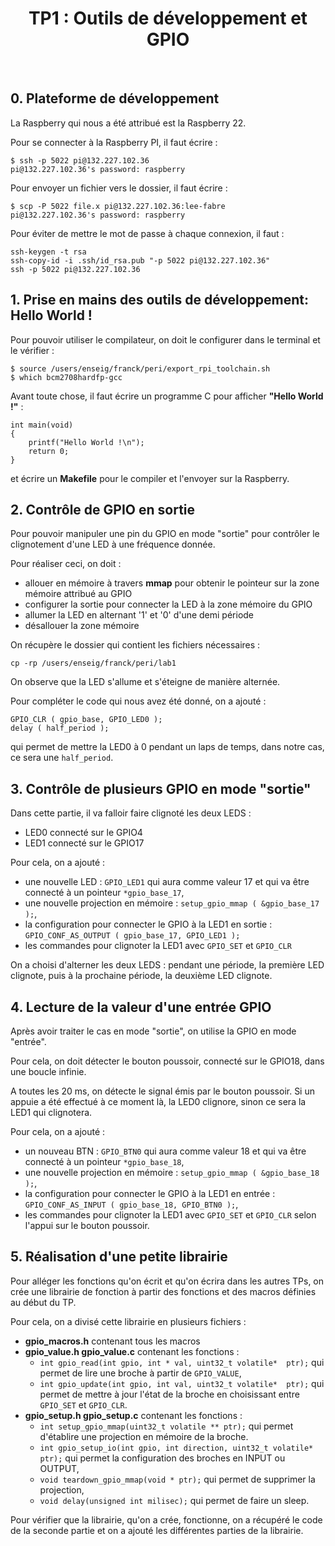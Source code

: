 # <center> TP1 : Outils de développement et GPIO </center>

&nbsp;

## 0. Plateforme de développement

La Raspberry qui nous a été attribué est la Raspberry 22.

Pour se connecter à la Raspberry PI, il faut écrire : 

	$ ssh -p 5022 pi@132.227.102.36
	pi@132.227.102.36's password: raspberry 

Pour envoyer un fichier vers le dossier, il faut écrire : 
 
	$ scp -P 5022 file.x pi@132.227.102.36:lee-fabre
	pi@132.227.102.36's password: raspberry 

Pour éviter de mettre le mot de passe à chaque connexion, il faut :

	ssh-keygen -t rsa
	ssh-copy-id -i .ssh/id_rsa.pub "-p 5022 pi@132.227.102.36"
	ssh -p 5022 pi@132.227.102.36

## 1. Prise en mains des outils de développement: Hello World !

Pour pouvoir utiliser le compilateur, on doit le configurer dans le terminal et le vérifier :

	$ source /users/enseig/franck/peri/export_rpi_toolchain.sh
	$ which bcm2708hardfp-gcc

Avant toute chose, il faut écrire un programme C pour afficher **"Hello World !"** :
	
	int main(void) 
	{
		printf("Hello World !\n");
		return 0;
	}

et écrire un **Makefile** pour le compiler et l'envoyer sur la Raspberry.

## 2. Contrôle de GPIO en sortie

Pour pouvoir manipuler une pin du GPIO en mode "sortie" pour contrôler le clignotement d'une LED à une fréquence donnée. 

Pour réaliser ceci, on doit :

* allouer en mémoire à travers **mmap** pour obtenir le pointeur sur la zone mémoire attribué au GPIO 
* configurer la sortie pour connecter la LED à la zone mémoire du GPIO
* allumer la LED en alternant '1' et '0' d'une demi période
* désallouer la zone mémoire

On récupère le dossier qui contient les fichiers nécessaires : 

	cp -rp /users/enseig/franck/peri/lab1

On observe que la LED s'allume et s'éteigne de manière alternée.
	
Pour compléter le code qui nous avez été donné, on a ajouté :

	GPIO_CLR ( gpio_base, GPIO_LED0 ); 
	delay ( half_period );

qui permet de mettre la LED0 à 0 pendant un laps de temps, dans notre cas, ce sera une `half_period`.

## 3. Contrôle de plusieurs GPIO en mode "sortie"

Dans cette partie, il va falloir faire clignoté les deux LEDS : 

* LED0 connecté sur le GPIO4
* LED1 connecté sur le GPIO17
	
Pour cela, on a ajouté :

* une nouvelle LED : `GPIO_LED1` qui aura comme valeur 17 et qui va être connecté à un pointeur `*gpio_base_17`,
* une nouvelle projection en mémoire : `setup_gpio_mmap ( &gpio_base_17 );`,
* la configuration pour connecter le GPIO à la LED1	en sortie : `GPIO_CONF_AS_OUTPUT ( gpio_base_17, GPIO_LED1 );`
* les commandes pour clignoter la LED1 avec `GPIO_SET` et `GPIO_CLR` 

On a choisi d'alterner les deux LEDS : pendant une période, la première LED clignote, puis à la prochaine période, la deuxième LED clignote.

## 4. Lecture de la valeur d'une entrée GPIO

Après avoir traiter le cas en mode "sortie", on utilise la GPIO en mode "entrée".

Pour cela, on doit détecter le bouton poussoir, connecté sur le GPIO18, dans une boucle infinie.

A toutes les 20 ms, on détecte le signal émis par le bouton poussoir.
Si un appuie a été effectué à ce moment là, la LED0 clignore, sinon ce sera la LED1 qui clignotera.
	
Pour cela, on a ajouté :

* un nouveau BTN : `GPIO_BTN0` qui aura comme valeur 18 et qui va être connecté à un pointeur `*gpio_base_18`,
* une nouvelle projection en mémoire : `setup_gpio_mmap ( &gpio_base_18 );`,
* la configuration pour connecter le GPIO à la LED1	en entrée : `GPIO_CONF_AS_INPUT ( gpio_base_18, GPIO_BTN0 );`,
* les commandes pour clignoter la LED1 avec `GPIO_SET` et `GPIO_CLR` selon l'appui sur le bouton poussoir.

## 5. Réalisation d'une petite librairie

Pour alléger les fonctions qu'on écrit et qu'on écrira dans les autres TPs, on crée une librairie de fonction à partir des fonctions et des macros définies au début du TP.

Pour cela, on a divisé cette librairie en plusieurs fichiers :
	
* **gpio_macros.h** contenant tous les macros
* **gpio\_value.h gpio_value.c** contenant les fonctions :
	* `int gpio_read(int gpio, int * val, uint32_t volatile*  ptr);` qui permet de lire une broche à partir de `GPIO_VALUE`,
	* `int gpio_update(int gpio, int val, uint32_t volatile*  ptr);` qui permet de mettre à jour l'état de la broche en choisissant entre `GPIO_SET` et `GPIO_CLR`.
* **gpio\_setup.h gpio_setup.c** contenant les fonctions : 
	* `int setup_gpio_mmap(uint32_t volatile ** ptr);` qui permet d'établire une projection en mémoire de la broche.
	* `int gpio_setup_io(int gpio, int direction, uint32_t volatile*  ptr);` qui permet la configuration des broches en INPUT ou OUTPUT,
	* `void teardown_gpio_mmap(void * ptr);` qui permet de supprimer la projection,
	* `void delay(unsigned int milisec);` qui permet de faire un sleep.

Pour vérifier que la librairie, qu'on a crée, fonctionne, on a récupéré le code de la seconde partie et on a ajouté les différentes parties de la librairie.

